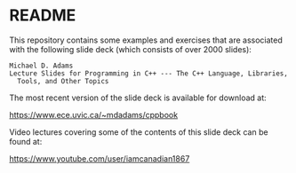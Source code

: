 README
======

This repository contains some examples and exercises that are associated
with the following slide deck (which consists of over 2000 slides):

    Michael D. Adams
    Lecture Slides for Programming in C++ --- The C++ Language, Libraries,
      Tools, and Other Topics

The most recent version of the slide deck is available for download at:

  https://www.ece.uvic.ca/~mdadams/cppbook

Video lectures covering some of the contents of this slide deck can be
found at:

  https://www.youtube.com/user/iamcanadian1867
